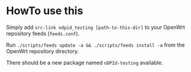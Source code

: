 HowTo use this
==============

Simply add `src-link ndpid_testing [path-to-this-dir]` to your OpenWrt repository feeds (`feeds.conf`).

Run `./scripts/feeds update -a && ./scripts/feeds install -a` from the OpenWrt repository directory.

There should be a new package named `nDPId-testing` available.
